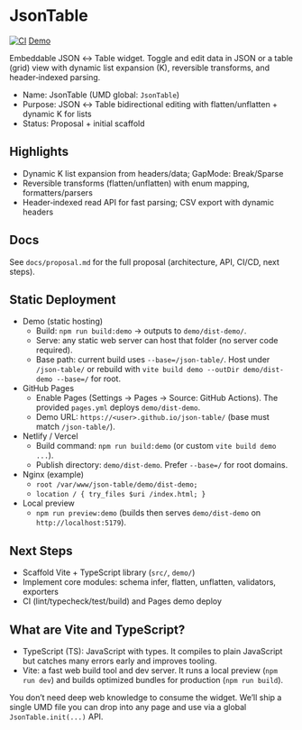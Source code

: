 ﻿# JsonTable

[![CI](https://github.com/ittodo/json-table/actions/workflows/ci.yml/badge.svg)](https://github.com/ittodo/json-table/actions/workflows/ci.yml) [Demo](https://ittodo.github.io/json-table/)

Embeddable JSON ↔ Table widget. Toggle and edit data in JSON or a table (grid) view with dynamic list expansion (K), reversible transforms, and header‑indexed parsing.

- Name: JsonTable (UMD global: `JsonTable`)
- Purpose: JSON ↔ Table bidirectional editing with flatten/unflatten + dynamic K for lists
- Status: Proposal + initial scaffold

## Highlights
- Dynamic K list expansion from headers/data; GapMode: Break/Sparse
- Reversible transforms (flatten/unflatten) with enum mapping, formatters/parsers
- Header‑indexed read API for fast parsing; CSV export with dynamic headers

## Docs
See `docs/proposal.md` for the full proposal (architecture, API, CI/CD, next steps).

## Static Deployment
- Demo (static hosting)
  - Build: `npm run build:demo` → outputs to `demo/dist-demo/`.
  - Serve: any static web server can host that folder (no server code required).
  - Base path: current build uses `--base=/json-table/`. Host under `/json-table/` or rebuild with `vite build demo --outDir demo/dist-demo --base=/` for root.
- GitHub Pages
  - Enable Pages (Settings → Pages → Source: GitHub Actions). The provided `pages.yml` deploys `demo/dist-demo`.
  - Demo URL: `https://<user>.github.io/json-table/` (base must match `/json-table/`).
- Netlify / Vercel
  - Build command: `npm run build:demo` (or custom `vite build demo ...`).
  - Publish directory: `demo/dist-demo`. Prefer `--base=/` for root domains.
- Nginx (example)
  - `root /var/www/json-table/demo/dist-demo;`
  - `location / { try_files $uri /index.html; }`
- Local preview
  - `npm run preview:demo` (builds then serves `demo/dist-demo` on `http://localhost:5179`).

## Next Steps
- Scaffold Vite + TypeScript library (`src/`, `demo/`)
- Implement core modules: schema infer, flatten, unflatten, validators, exporters
- CI (lint/typecheck/test/build) and Pages demo deploy

## What are Vite and TypeScript?
- TypeScript (TS): JavaScript with types. It compiles to plain JavaScript but catches many errors early and improves tooling.
- Vite: a fast web build tool and dev server. It runs a local preview (`npm run dev`) and builds optimized bundles for production (`npm run build`).

You don’t need deep web knowledge to consume the widget. We’ll ship a single UMD file you can drop into any page and use via a global `JsonTable.init(...)` API.


